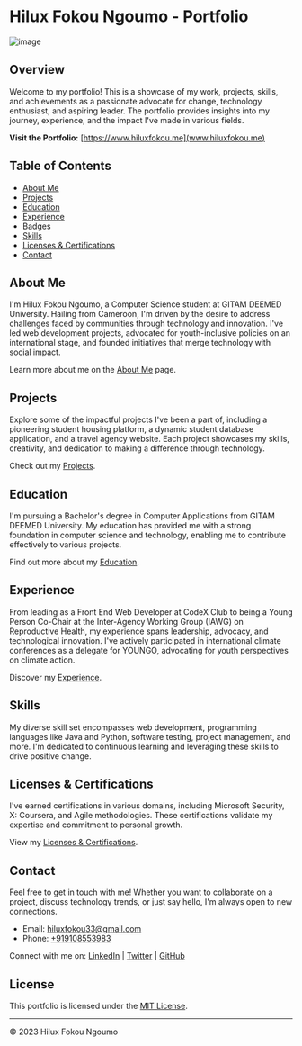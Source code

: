 # Hilux Fokou Ngoumo - Portfolio
![image](https://github.com/hiluxfnh/hiluxfokou.github.io/assets/103578226/bb4a57d8-7c07-473e-b80d-24aef891761b)

## Overview

Welcome to my portfolio! This is a showcase of my work, projects, skills, and achievements as a passionate advocate for change, technology enthusiast, and aspiring leader. The portfolio provides insights into my journey, experience, and the impact I've made in various fields.

**Visit the Portfolio:** [https://www.hiluxfokou.me](www.hiluxfokou.me)

## Table of Contents

- [About Me](https://hiluxfokou.me/#aboutme)
- [Projects](https://hiluxfokou.me/#projects)
- [Education](http://127.0.0.1:5500/index.html#education)
- [Experience](https://hiluxfokou.me/#experience)
- [Badges](https://hiluxfokou.me/#certificates)
- [Skills](https://hiluxfokou.me/)
- [Licenses & Certifications](https://hiluxfokou.me/#certificates)
- [Contact](http://127.0.0.1:5500/index.html#contact)

## About Me

I'm Hilux Fokou Ngoumo, a Computer Science student at GITAM DEEMED University. Hailing from Cameroon, I'm driven by the desire to address challenges faced by communities through technology and innovation. I've led web development projects, advocated for youth-inclusive policies on an international stage, and founded initiatives that merge technology with social impact.

Learn more about me on the [About Me](https://hiluxfokou.me/#aboutme) page.

## Projects

Explore some of the impactful projects I've been a part of, including a pioneering student housing platform, a dynamic student database application, and a travel agency website. Each project showcases my skills, creativity, and dedication to making a difference through technology.

Check out my [Projects](https://hiluxfokou.me/#projects).

## Education

I'm pursuing a Bachelor's degree in Computer Applications from GITAM DEEMED University. My education has provided me with a strong foundation in computer science and technology, enabling me to contribute effectively to various projects.

Find out more about my [Education](https://hiluxfokou.me/#education).

## Experience

From leading as a Front End Web Developer at CodeX Club to being a Young Person Co-Chair at the Inter-Agency Working Group (IAWG) on Reproductive Health, my experience spans leadership, advocacy, and technological innovation. I've actively participated in international climate conferences as a delegate for YOUNGO, advocating for youth perspectives on climate action.

Discover my [Experience](https://hiluxfokou.me/#experience).

## Skills

My diverse skill set encompasses web development, programming languages like Java and Python, software testing, project management, and more. I'm dedicated to continuous learning and leveraging these skills to drive positive change.

## Licenses & Certifications

I've earned certifications in various domains, including Microsoft Security, X: Coursera, and Agile methodologies. These certifications validate my expertise and commitment to personal growth.

View my [Licenses & Certifications](https://hiluxfokou.me/#certificates).

## Contact

Feel free to get in touch with me! Whether you want to collaborate on a project, discuss technology trends, or just say hello, I'm always open to new connections.

- Email: [hiluxfokou33@gmail.com](mailto:hiluxfokou33@gmail.com)
- Phone: [+919108553983](tel:+919108553983)

Connect with me on: [LinkedIn](https://www.linkedin.com/in/fokou/) | [Twitter](https://twitter.com/FOKOUHilux1) | [GitHub](https://github.com/hiluxfnh/)

## License

This portfolio is licensed under the [MIT License](LICENSE).

---
© 2023 Hilux Fokou Ngoumo
